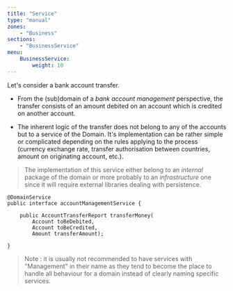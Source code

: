 ```yaml
---
title: "Service"
type: "manual"
zones:
    - "Business"
sections:
    - "BusinessService"
menu:
    BusinessService:
        weight: 10
---
```


Let's consider a bank account transfer.

- From the (sub)domain of a *bank account management* perspective, 
the transfer consists of an amount debited on an account which is credited on another account.

- The inherent logic of the transfer does not belong to any of the accounts but to a service of the Domain.
It's implementation can be rather simple or complicated depending on the rules applying to the process 
(currency exchange rate, transfer authorisation between countries, amount on originating account, etc.).

> The implementation of this service either belong to an *internal* package of the domain or more probably to an *infrastructure* one since it will require external libraries dealing with persistence.

```
@DomainService
public interface accountManagementService {
	
	public AccountTransferReport transferMoney(
		Account toBeDebited, 
		Account toBeCredited, 
		Amount transferAmount);
	
}
```

> Note : it is usually not recommended to have services with "Management" in their name as they tend to become the place to handle all behaviour for a domain instead of clearly naming specific services.
